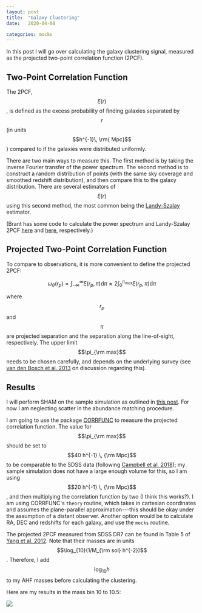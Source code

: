 ```yaml
---
layout: post
title:  "Galaxy Clustering"
date:   2020-04-08

categories: mocks
---
```



In this post I will go over calculating the galaxy clustering signal, measured as the projected two-point correlation function (2PCF).



## Two-Point Correlation Function

The 2PCF, $$\xi(r)$$, is defined as the excess probability of finding galaxies separated by $$r$$ (in units $$h^{-1}\, \rm{ Mpc}$$) compared to if the galaxies were distributed uniformly.


There are two main ways to measure this. The first method is by taking the inverse Fourier transfer of the power spectrum. The second method is to construct a random distribution of points (with the same sky coverage and smoothed redshift distribution), and then compare this to the galaxy distribution. There are several estimators of $$\xi(r)$$ using this second method, the most common being the <a href="https://ui.adsabs.harvard.edu/abs/1993ApJ...412...64L/abstract">Landy-Szalay</a> estimator.

(Brant has some code to calculate the power spectrum and Landy-Szalay 2PCF <a href="https://github.com/brantr/jing">here</a> and <a href="https://github.com/brantr/landy-szalay">here</a>, respectively.)

<!---
$$\xi=\dfrac{1}{RR}\left[ DD \left(\dfrac{n_{R}}{n_{D}}\right)^{2}-2 DR \left(\dfrac{n_{R}}{n_{D}}\right)+RR\right]$$

The separation between two points $i,j$$$ can be expressed as $$\theta_{i j}=\sqrt{\left(x_{i}-x_{j}\right)^{2}+\left(y_{i}-y_{j}\right)^{2}}$$


Landy-Szalay estimator:


where... choose $$r=n$$


1. generate $$r$$ uniformly distributed galaxies...
2. Calculate DD, RR and RD for every combination of points
3. bin the distances

-->


## Projected Two-Point Correlation Function


To compare to observations, it is more convenient to define the projected 2PCF:

$$\omega_{\theta}(r_{p})= \int_{-\infty}^{\infty}  \xi (r_p,\pi)  \mathrm{d} \pi \approx 2 \int_{0}^{\pi_{max}} \xi (r_p, \pi) \mathrm{d} \pi  $$

where $$r_p$$ and $$\pi$$ are  projected separation and the separation along the line-of-sight, respectively. The upper limit $$\pi_{\rm max}$$ needs to be chosen carefully, and depends on the underlying survey (see <a href="https://academic.oup.com/mnras/article/430/2/725/2891801">van den Bosch et al. 2013</a> on discussion regarding this).



## Results


I will perform SHAM on the sample simulation as outlined in <a href="https://ndrakos.github.io/blog/mocks/Abundance_Matching/">this post</a>. For now I am neglecting scatter in the abundance matching procedure.

I am going to use the package <a href="https://ui.adsabs.harvard.edu/abs/2020MNRAS.491.3022S/abstract">CORRFUNC</a> to measure the projected correlation function. The  value for $$\pi_{\rm max}$$ should be set to $$40 h^{-1} \, {\rm Mpc}$$ to be comparable to the SDSS data (following <a href="https://ui.adsabs.harvard.edu/abs/2018MNRAS.477..359C/abstract">Campbell et al. 2018</a>); my sample simulation does not have a large enough volume for this, so I am using $$20 h^{-1} \, {\rm Mpc}$$, and then multiplying the correlation function by two (I think this works?). I am using CORRFUNC's <code>theory</code> routine, which takes in cartesian coordinates and assumes  the plane-parallel approximation---this should be okay under the assumption of a distant observer. Another option would be to calculate RA, DEC and redshifts for each galaxy, and use the <code>mocks</code> routine.


The projected 2PCF measured from
SDSS DR7 can be found in Table 5 of <a href="https://ui.adsabs.harvard.edu/abs/2012ApJ...752...41Y/abstract">Yang et al. 2012</a>. Note that their masses are in units $$\log_{10}(1/M_{\rm sol} h^{-2})$$. Therefore, I add $$\log_{10}h$$ to my AHF masses before calculating the clustering.

Here are my results in the mass bin 10 to 10.5:

<img src="{{ site.baseurl }}/assets/plots/20200408_CorrFunc.png">
